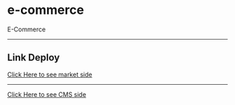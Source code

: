 # e-commerce

E-Commerce

---

## Link Deploy

[Click Here to see market side](https://toko-gunpla-marketplace.firebaseapp.com)

---

[Click Here to see CMS side](https://toko-gunpla-cms.firebaseapp.com)
